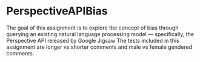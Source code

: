 # PerspectiveAPIBias
The goal of this assignment is to explore the concept of bias through querying an existing natural language processing model — specifically, the Perspective API released by Google Jigsaw
The tests included in this assignment are longer vs shorter comments and male vs female gendered comments.
